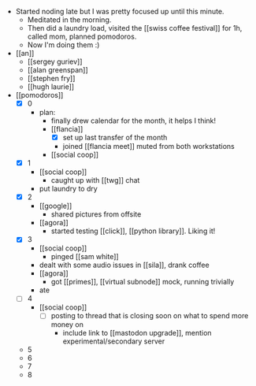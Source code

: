 - Started noding late but I was pretty focused up until this minute.
  - Meditated in the morning.
  - Then did a laundry load, visited the [[swiss coffee festival]] for 1h, called mom, planned pomodoros.
  - Now I'm doing them :)
- [[an]]
  - [[sergey guriev]]
  - [[alan greenspan]]
  - [[stephen fry]]
  - [[hugh laurie]]
- [[pomodoros]]
  - [x] 0
    - plan:
      - finally drew calendar for the month, it helps I think!
      - [[flancia]]
        - [x] set up last transfer of the month
        - joined [[flancia meet]] muted from both workstations
      - [[social coop]]
  - [x] 1
    - [[social coop]]
        - caught up with [[twg]] chat
    - put laundry to dry
  - [x] 2
    - [[google]]
      - shared pictures from offsite
    - [[agora]]
      - started testing [[click]], [[python library]]. Liking it!
  - [x] 3
    - [[social coop]]
        - pinged [[sam white]]
    - dealt with some audio issues in [[sila]], drank coffee
    - [[agora]]
      - got [[primes]], [[virtual subnode]] mock, running trivially
    - ate
  - [ ] 4
    - [[social coop]]
      - [ ] posting to thread that is closing soon on what to spend more money on
        - include link to [[mastodon upgrade]], mention experimental/secondary server
  - 5
  - 6
  - 7
  - 8
